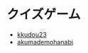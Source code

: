 # クイズゲーム
- [kkudou23](https://github.com/kkudou23)
- [akumademohanabi](https://github.com/akumademohanabi)
